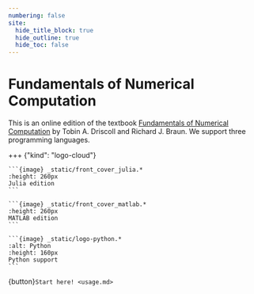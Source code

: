 ```yaml
---
numbering: false
site:
  hide_title_block: true
  hide_outline: true
  hide_toc: false
---
```


# Fundamentals of Numerical Computation

This is an online edition of the textbook [Fundamentals of Numerical Computation](https://tobydriscoll.net/FNC) by Tobin A. Driscoll and Richard J. Braun. We support three programming languages.

+++ {"kind": "logo-cloud"}

`````{grid}
```{image} _static/front_cover_julia.*
:height: 260px
Julia edition
``` 

```{image} _static/front_cover_matlab.*
:height: 260px
MATLAB edition
``` 

```{image} _static/logo-python.*
:alt: Python
:height: 160px
Python support
``` 

`````

{button}`Start here! <usage.md>`

